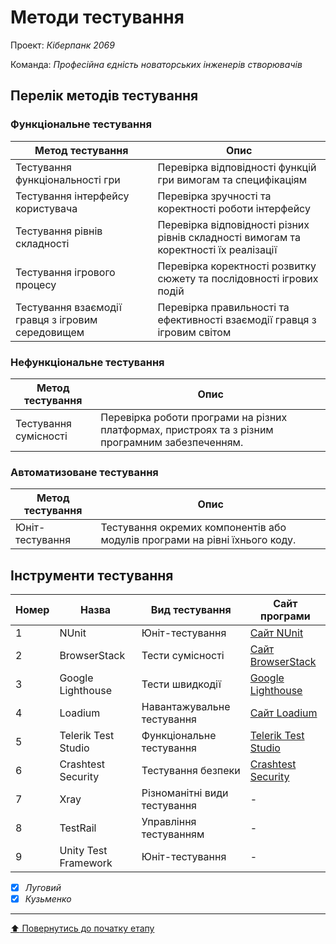 # Методи тестування

Проект: *Кіберпанк 2069*

Команда: *Професійна єдність новаторських інженерів створювачів*

## Перелік методів тестування 

### Функціональне тестування

| Метод тестування      | Опис                                              |
|----------------------|---------------------------------------------------|
| Тестування функціональності гри | Перевірка відповідності функцій гри вимогам та специфікаціям |
| Тестування інтерфейсу користувача | Перевірка зручності та коректності роботи інтерфейсу|
| Тестування рівнів складності | Перевірка відповідності різних рівнів складності вимогам та коректності їх реалізації | 
| Тестування ігрового процесу | Перевірка коректності розвитку сюжету та послідовності ігрових подій | 
| Тестування взаємодії гравця з ігровим середовищем | Перевірка правильності та ефективності взаємодії гравця з ігровим світом | 

### Нефункціональне тестування

| Метод тестування      | Опис                                                  |
|-----------------------|-------------------------------------------------------|
| Тестування сумісності  | Перевірка роботи програми на різних платформах, пристроях та з різним програмним забезпеченням. |

### Автоматизоване тестування

| Метод тестування      | Опис                                                  |
|-----------------------|-------------------------------------------------------|
| Юніт-тестування        | Тестування окремих компонентів або модулів програми на рівні їхнього коду. |

## Інструменти тестування

| Номер | Назва                   | Вид тестування      | Сайт програми                        |
|-------|-------------------------|---------------------|--------------------------------------|
| 1     | NUnit                   | Юніт-тестування     | [Сайт NUnit](https://nunit.org/)     |
| 2     | BrowserStack            | Тести сумісності    | [Сайт BrowserStack](https://www.browserstack.com/) |
| 3     | Google Lighthouse       | Тести швидкодії     | [Google Lighthouse](https://developers.google.com/web/tools/lighthouse) |
| 4     | Loadium                 | Навантажувальне тестування | [Сайт Loadium](https://loadium.com/) |
| 5     | Telerik Test Studio     | Функціональне тестування | [Telerik Test Studio](https://www.telerik.com/teststudio) |
| 6     | Crashtest Security      | Тестування безпеки | [Crashtest Security](https://www.crashtest-security.com/) |
| 7     | Xray                 | Різноманітні види тестування | - |
| 8     | TestRail             | Управління тестуванням        | - |
| 9     | Unity Test Framework | Юніт-тестування               | - | 


- [X] *Луговий*
- [X] *Кузьменко*

---
[:arrow_up: Повернутись до початку етапу](/docs/2.Planning/README.md)
